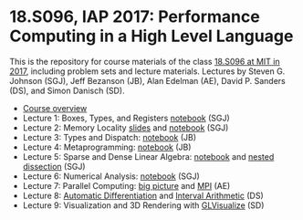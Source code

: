 # 18.S096, IAP 2017: Performance Computing in a High Level Language

This is the repository for course materials of the class [18.S096 at MIT in 2017](https://math.mit.edu/classes/18.S096/iap17/), including problem sets and lecture materials.   Lectures by Steven G. Johnson (SGJ), Jeff Bezanson (JB), Alan Edelman (AE), David P. Sanders (DS), and Simon Danisch (SD).

* [Course overview](lecture1/Course-overview.pdf)
* Lecture 1:	Boxes, Types, and Registers [notebook](lecture1/Boxes-and-registers.ipynb) (SGJ)
* Lecture 2:	Memory Locality [slides](lecture2/memory.pdf) and [notebook](lecture2/memory-matrices.ipynb) (SGJ)
* Lecture 3:	Types and Dispatch: [notebook](lecture3/Types%20and%20Dispatch.ipynb) (JB)
* Lecture 4:	Metaprogramming: [notebook](lecture4/Metaprogramming.ipynb) (JB)
* Lecture 5:	Sparse and Dense Linear Algebra: [notebook](lecture5/Dense-and-Sparse.ipynb) and [nested dissection](lecture5/Nested-Dissection.ipynb) (SGJ)
* Lecture 6:	Numerical Analysis: [notebook](lecture6/Numerical-Analysis.ipynb) (SGJ)
* Lecture 7:	Parallel Computing: [big picture](lecture7/The+Big+Picture+of+Parallel+Computing.ipynb) and [MPI](lecture7/2.%252520Using%252520MPI%252520from%252520Julia.ipynb) (AE)
* Lecture 8:	[Automatic Differentiation](lecture8/Automatic%20differentiation%20and%20applications.ipynb) and [Interval Arithmetic](lecture8/Interval%20arithmetic.ipynb) (DS)
* Lecture 9:	Visualization and 3D Rendering with [GLVisualize](https://github.com/JuliaGL/GLVisualize.jl) (SD)
